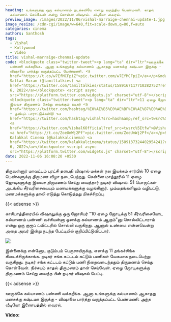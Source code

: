 ```yaml
---
heading: உங்களுக்கு ஒரு கல்யாணம் நடக்கலியே என்று வருந்திய பெண்மணி. காதல்
  கல்யாணம் செய்வேன் என்று சொன்ன விஷால். வீடியோ வைரல்.
preview_image: /images/2022/11/06/vishal-marraige-chennai-update-1.jpg
image_resize: /cdn-cgi/image/w=640,fit=scale-down,q=80,f=auto
categories: cinema
authors: Santhosh
tags:
  - Vishal
  - Kollywood
  - Video
title: vishal-marraige-chennai-update
code: <blockquote class="twitter-tweet"><p lang="ta" dir="ltr">ஊருக்கே கல்யாணம்
  பண்ணி வக்கறீங்க. ஆனா உங்களுக்கு கல்யாணம் ஆகாதது மனசுக்கு கஷ்டமா இருக்கு -
  விஷாலை பார்த்து வருத்தப்பட்ட பெண்மணி. <a
  href="https://t.co/w7EfMCFpiZ">pic.twitter.com/w7EfMCFpiZ</a></p>&mdash; Blue
  Sattai Maran (@tamiltalkies) <a
  href="https://twitter.com/tamiltalkies/status/1589167117710282752?ref_src=twsrc%5Etfw">November
  6, 2022</a></blockquote> <script async
  src="https://platform.twitter.com/widgets.js" charset="utf-8"></script>
  <blockquote class="twitter-tweet"><p lang="ta" dir="ltr">11 ஏழை ஜோடிகளுக்கு
  இலவச திருமணம் செய்து வைக்கும் நடிகர் <a
  href="https://twitter.com/hashtag/%E0%AE%B5%E0%AE%BF%E0%AE%B7%E0%AE%BE%E0%AE%B2%E0%AF%8D?src=hash&amp;ref_src=twsrc%5Etfw">#விஷால்</a>👏
  - குவியும் பாராட்டுக்கள்😍 <a
  href="https://twitter.com/hashtag/vishal?src=hash&amp;ref_src=twsrc%5Etfw">#vishal</a>
  <a
  href="https://twitter.com/VishalKOfficial?ref_src=twsrc%5Etfw">@VishalKOfficial</a>
  <a href="https://t.co/ZoeUmWj2Pf">pic.twitter.com/ZoeUmWj2Pf</a></p>&mdash;
  Kalakkal Cinema (@kalakkalcinema) <a
  href="https://twitter.com/kalakkalcinema/status/1589137324402954241?ref_src=twsrc%5Etfw">November
  6, 2022</a></blockquote> <script async
  src="https://platform.twitter.com/widgets.js" charset="utf-8"></script>
date: 2022-11-06 16:08:20 +0530
---
```

திருவள்ளுர் மாவட்டம் புரட்சி தளபதி விஷால் மக்கள் நல இயக்கம் சார்பில் 10 ஏழை பெண்களுக்கு திருமண விழா நடைபெற்றது. சென்னை மாத்தூரில் 11 ஏழை ஜோடிகளுக்கு இலவச திருமணம் செய்து வைத்தார் நடிகர் விஷால். 51 பொருட்கள் அடங்கிய சீர்வரிசையையும் மணமக்களுக்கு வழங்கினார். மும்மதங்களிலும் வழிபட்டு, மணமக்களுக்கு தாலி எடுத்து கொடுத்தது மிகச்சிறப்பு.

{{< adsense >}}

காசியாத்திரையில் விஷாலுக்கு ஒரு ஜோசியர் "10 ஏழை ஜோடிக்கு 51 சீர்வரிசையோட கல்யாணம் பண்ணி வச்சியன்னா ஒனக்கு கல்யாணம் ஆகும்"னு சொல்லிட்டாராம் என்று ஒரு குரூப் ட்விட்டரில் சொல்லி வருகிறது. ஆனால் உண்மை என்னவென்று அதை அவர் இன்று நடந்த பேட்டியில் குறிப்பிட்டுவிட்டார்.

![](/images/2022/11/06/vishal-marraige-chennai-update.jpg)

இன்னைக்கு என்னோட குடும்பம் பெருசாயிருக்கு, எனக்கு 11 தங்கச்சிங்க கிடைச்சிருக்காங்க. நடிகர் சங்க கட்டடம் கட்டும் பணிகள் வேகமாக நடைபெற்று வருகிறது. நடிகர் சங்க கட்டடம் கட்டும் பணி நிறைவடைந்ததும் திருமணம் செய்து கொள்வேன். நிச்சயம் காதல் திருமணம் தான் செய்வேன். ஏழை ஜோடிகளுக்கு திருமணம் செய்து வைத்த பின் நடிகர் விஷால் பேட்டி.

{{< adsense >}}

ஊருக்கே கல்யாணம் பண்ணி வக்கறீங்க. ஆனா உங்களுக்கு கல்யாணம் ஆகாதது மனசுக்கு கஷ்டமா இருக்கு - விஷாலை பார்த்து வருத்தப்பட்ட பெண்மணி. அந்த வீடியோ இணையத்தில் வைரல். 

**V﻿ideo:**